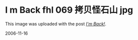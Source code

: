 # I m Back fhl 069 拷贝怪石山 jpg

<p>This image was uploaded with the post <a href="/rijiben/node/761"><em>I&#039;m Back!</em></a>.</p>


2006-11-16
